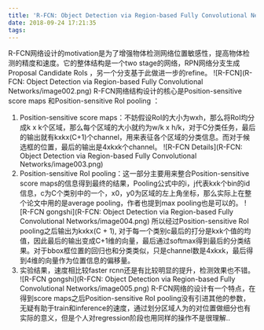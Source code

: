 ```yaml
---
title: 'R-FCN: Object Detection via Region-based Fully Convolutional Networks'
date: 2018-09-24 17:21:35
tags:
---
```

R-FCN网络设计的motivation是为了增强物体检测网络位置敏感性，提高物体检测的精度和速度。它的整体结构是一个two stage的网络，RPN网络分支生成Proposal Candidate RoIs ，另一个分支基于此做进一步的refine。
![R-FCN](R-FCN: Object Detection via Region-based Fully Convolutional Networks/image002.png)
R-FCN网络结构设计的核心是Position-sensitive score maps 和Position-sensitive RoI pooling ：
1. Position-sensitive score maps：不妨假设RoI的大小为wxh，那么将RoI均分成k x k个区域，那么每个区域的大小就约为w/k x h/k，对于C分类任务，最后的输出就有kxkx(C+1)个channel，用来表征各个区域的分类信息。而对于候选框的位置，最后的输出是4xkxk个channel。
![R-FCN Details](R-FCN: Object Detection via Region-based Fully Convolutional Networks/image003.png)
2. Position-sensitive RoI pooling：这一部分主要用来整合Position-sensitive score maps的信息得到最终的结果，Pooling公式中的i，j代表kxk个bin的id信息，c为C个类别中的一个，x0，y0为区域的左上角坐标，那么实际上在整个论文中用的是average pooling，作者也提到max pooling也是可以的。
![R-FCN gongshi](R-FCN: Object Detection via Region-based Fully Convolutional Networks/image004.png)
所以经过Position-sensitive RoI pooling之后输出为kxkx(C + 1), 对于每一个类别c最后的打分是kxk个值的均值，因此最后的输出变成C+1维的向量，最后通过softmax得到最后的分类结果。对于bbox框位置的回归也和分类类似，只是channel数是4xkxk，最后得到4维的向量作为位置信息的偏移量。
3. 实验结果，速度相比较faster rcnn还是有比较明显的提升，检测效果也不错。
![R-FCN gongshi](R-FCN: Object Detection via Region-based Fully Convolutional Networks/image005.png)
R-FCN网络的设计有一个特点，在得到score maps之后Position-sensitive RoI pooling没有引进其他的参数，无疑有助于train和inference的速度，通过划分区域人为的对位置做细分也有实际的意义，但是个人对regression阶段也用同样的操作不是很理解..
